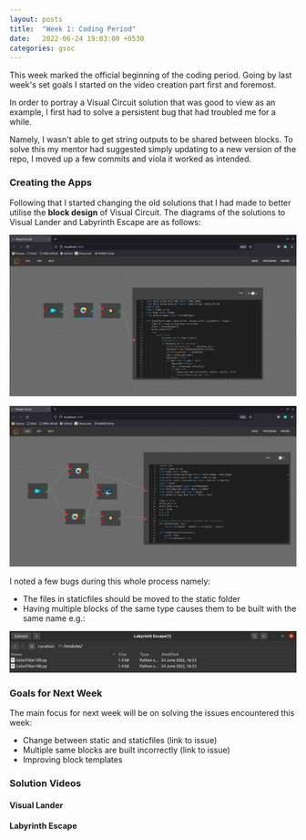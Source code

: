 ```yaml
---
layout: posts
title:  "Week 1: Coding Period"
date:   2022-06-24 19:03:00 +0530
categories: gsoc
---
```


This week marked the official beginning of the coding period. Going by last week's set goals I started on the video creation part first and foremost.

In order to portray a Visual Circuit solution that was good to view as an example, I first had to solve a persistent bug that had troubled me for a while. 

Namely, I wasn't able to get string outputs to be shared between blocks. To solve this my mentor had suggested simply updating to a new version of the repo, I moved up a few commits and viola it worked as intended.

### Creating the Apps

Following that I started changing the old solutions that I had made to better utilise the **block design** of Visual Circuit. The diagrams of the solutions to Visual Lander and Labyrinth Escape are as follows:

![Visual Lander](/docs/_assets/visual_lander_diagram.png) 

![Labyrinth Escape](/docs/_assets/labyrinth_escape_diagram.png)

I noted a few bugs during this whole process namely:
- The files in staticfiles should be moved to the static folder
- Having multiple blocks of the same type causes them to be built with the same name e.g.:

![Multiple Blocks Bug](/docs/_assets/same_name_bug.png)

### Goals for Next Week
The main focus for next week will be on solving the issues encountered this week:
- Change between static and staticfiles (link to issue)
- Multiple same blocks are built incorrectly (link to issue)
- Improving block templates 

### Solution Videos

#### Visual Lander

#### Labyrinth Escape

